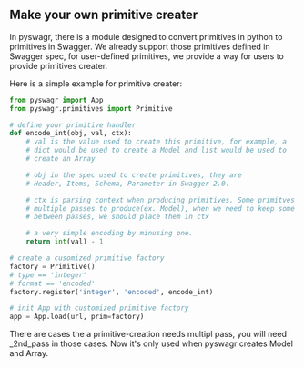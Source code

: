 ## Make your own primitive creater

In pyswagr, there is a module designed to convert primitives in python to primitives in Swagger.
We already support those primitives defined in Swagger spec, for user-defined primitives, we provide a
way for users to provide primitives creater.

Here is a simple example for primitive creater:
```python
from pyswagr import App
from pyswagr.primitives import Primitive

# define your primitive handler
def encode_int(obj, val, ctx):
    # val is the value used to create this primitive, for example, a
    # dict would be used to create a Model and list would be used to
    # create an Array

    # obj in the spec used to create primitives, they are
    # Header, Items, Schema, Parameter in Swagger 2.0.

    # ctx is parsing context when producing primitives. Some primitves needs
    # multiple passes to produce(ex. Model), when we need to keep some globals
    # between passes, we should place them in ctx

    # a very simple encoding by minusing one.
    return int(val) - 1

# create a cusomized primitive factory
factory = Primitive()
# type == 'integer'
# format == 'encoded'
factory.register('integer', 'encoded', encode_int)

# init App with customized primitive factory
app = App.load(url, prim=factory)
```

There are cases the a primitive-creation needs multipl pass, you will need
_2nd_pass in those cases. Now it's only used when pyswagr creates Model and Array.


